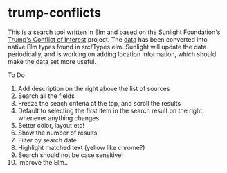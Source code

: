 # trump-conflicts

This is a search tool written in Elm and based on the Sunlight Foundation's [Trump's Conflict of Interest](https://sunlightfoundation.com/tracking-trumps-conflicts-of-interest/) project. The [data](https://docs.google.com/spreadsheets/d/1-_vJDLlCtd94zaieFeB2qdLB9WUdNPIryWBFNuXAAZ8/edit#gid=0) has been converted into native Elm types found in src/Types.elm. Sunlight will update the data periodically, and is working on adding location information, which should make the data set more useful.

To Do

1. Add description on the right above the list of sources
2. Search all the fields
3. Freeze the seach criteria at the top, and scroll the results
4. Default to selecting the first item in the search result on the right whenever anything changes
5. Better color, layout etc!
6. Show the number of results
7. Filter by search date
8. Highlight matched text (yellow like chrome?)
9. Search should not be case sensitive!
10. Improve the Elm..
